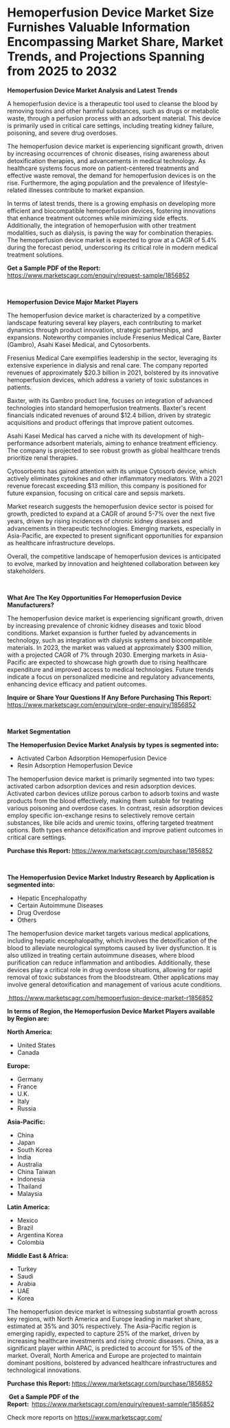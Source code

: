 <p><h1>Hemoperfusion Device Market Size Furnishes Valuable Information Encompassing Market Share, Market Trends, and Projections Spanning from 2025 to 2032</h1></p><p><strong>Hemoperfusion Device Market Analysis and Latest Trends</strong></p>
<p><p>A hemoperfusion device is a therapeutic tool used to cleanse the blood by removing toxins and other harmful substances, such as drugs or metabolic waste, through a perfusion process with an adsorbent material. This device is primarily used in critical care settings, including treating kidney failure, poisoning, and severe drug overdoses.</p><p>The hemoperfusion device market is experiencing significant growth, driven by increasing occurrences of chronic diseases, rising awareness about detoxification therapies, and advancements in medical technology. As healthcare systems focus more on patient-centered treatments and effective waste removal, the demand for hemoperfusion devices is on the rise. Furthermore, the aging population and the prevalence of lifestyle-related illnesses contribute to market expansion.</p><p>In terms of latest trends, there is a growing emphasis on developing more efficient and biocompatible hemoperfusion devices, fostering innovations that enhance treatment outcomes while minimizing side effects. Additionally, the integration of hemoperfusion with other treatment modalities, such as dialysis, is paving the way for combination therapies. The hemoperfusion device market is expected to grow at a CAGR of 5.4% during the forecast period, underscoring its critical role in modern medical treatment solutions.</p></p>
<p><strong>Get a Sample PDF of the Report:&nbsp;</strong> <a href="https://www.marketscagr.com/enquiry/request-sample/1856852?utm_campaign=3249&utm_medium=2&utm_source=Github&utm_content=ia&utm_term=27032025&utm_id=hemoperfusion-device">https://www.marketscagr.com/enquiry/request-sample/1856852</a></p>
<p>&nbsp;</p>
<p><strong>Hemoperfusion Device Major Market Players</strong></p>
<p><p>The hemoperfusion device market is characterized by a competitive landscape featuring several key players, each contributing to market dynamics through product innovation, strategic partnerships, and expansions. Noteworthy companies include Fresenius Medical Care, Baxter (Gambro), Asahi Kasei Medical, and Cytosorbents.</p><p>Fresenius Medical Care exemplifies leadership in the sector, leveraging its extensive experience in dialysis and renal care. The company reported revenues of approximately $20.3 billion in 2021, bolstered by its innovative hemoperfusion devices, which address a variety of toxic substances in patients.</p><p>Baxter, with its Gambro product line, focuses on integration of advanced technologies into standard hemoperfusion treatments. Baxter's recent financials indicated revenues of around $12.4 billion, driven by strategic acquisitions and product offerings that improve patient outcomes. </p><p>Asahi Kasei Medical has carved a niche with its development of high-performance adsorbent materials, aiming to enhance treatment efficiency. The company is projected to see robust growth as global healthcare trends prioritize renal therapies.</p><p>Cytosorbents has gained attention with its unique Cytosorb device, which actively eliminates cytokines and other inflammatory mediators. With a 2021 revenue forecast exceeding $13 million, this company is positioned for future expansion, focusing on critical care and sepsis markets.</p><p>Market research suggests the hemoperfusion device sector is poised for growth, predicted to expand at a CAGR of around 5-7% over the next five years, driven by rising incidences of chronic kidney diseases and advancements in therapeutic technologies. Emerging markets, especially in Asia-Pacific, are expected to present significant opportunities for expansion as healthcare infrastructure develops.</p><p>Overall, the competitive landscape of hemoperfusion devices is anticipated to evolve, marked by innovation and heightened collaboration between key stakeholders.</p></p>
<p>&nbsp;</p>
<p><strong>What Are The Key Opportunities For Hemoperfusion Device Manufacturers?</strong></p>
<p><p>The hemoperfusion device market is experiencing significant growth, driven by increasing prevalence of chronic kidney diseases and toxic blood conditions. Market expansion is further fueled by advancements in technology, such as integration with dialysis systems and biocompatible materials. In 2023, the market was valued at approximately $300 million, with a projected CAGR of 7% through 2030. Emerging markets in Asia-Pacific are expected to showcase high growth due to rising healthcare expenditure and improved access to medical technologies. Future trends indicate a focus on personalized medicine and regulatory advancements, enhancing device efficacy and patient outcomes.</p></p>
<p><strong>Inquire or Share Your Questions If Any Before Purchasing This Report:</strong> <a href="https://www.marketscagr.com/enquiry/pre-order-enquiry/1856852?utm_campaign=3249&utm_medium=2&utm_source=Github&utm_content=ia&utm_term=27032025&utm_id=hemoperfusion-device">https://www.marketscagr.com/enquiry/pre-order-enquiry/1856852</a></p>
<p>&nbsp;</p>
<p><strong>Market Segmentation</strong></p>
<p><strong>The Hemoperfusion Device Market Analysis by types is segmented into:</strong></p>
<p><ul><li>Activated Carbon Adsorption Hemoperfusion Device</li><li>Resin Adsorption Hemoperfusion Device</li></ul></p>
<p><p>The hemoperfusion device market is primarily segmented into two types: activated carbon adsorption devices and resin adsorption devices. Activated carbon devices utilize porous carbon to adsorb toxins and waste products from the blood effectively, making them suitable for treating various poisoning and overdose cases. In contrast, resin adsorption devices employ specific ion-exchange resins to selectively remove certain substances, like bile acids and uremic toxins, offering targeted treatment options. Both types enhance detoxification and improve patient outcomes in critical care settings.</p></p>
<p><strong>Purchase this Report:&nbsp;</strong><a href="https://www.marketscagr.com/purchase/1856852?utm_campaign=3249&utm_medium=2&utm_source=Github&utm_content=ia&utm_term=27032025&utm_id=hemoperfusion-device">https://www.marketscagr.com/purchase/1856852</a></p>
<p>&nbsp;</p>
<p><strong>The Hemoperfusion Device Market Industry Research by Application is segmented into:</strong></p>
<p><ul><li>Hepatic Encephalopathy</li><li>Certain Autoimmune Diseases</li><li>Drug Overdose</li><li>Others</li></ul></p>
<p><p>The hemoperfusion device market targets various medical applications, including hepatic encephalopathy, which involves the detoxification of the blood to alleviate neurological symptoms caused by liver dysfunction. It is also utilized in treating certain autoimmune diseases, where blood purification can reduce inflammation and antibodies. Additionally, these devices play a critical role in drug overdose situations, allowing for rapid removal of toxic substances from the bloodstream. Other applications may involve general detoxification and management of various acute conditions.</p></p>
<p><a href="https://www.marketscagr.com/hemoperfusion-device-market-r1856852?utm_campaign=3249&utm_medium=2&utm_source=Github&utm_content=ia&utm_term=27032025&utm_id=hemoperfusion-device">&nbsp;https://www.marketscagr.com/hemoperfusion-device-market-r1856852</a></p>
<p><strong>In terms of Region, the Hemoperfusion Device Market Players available by Region are:</strong></p>
<p>
    <p> <strong> North America: </strong>
        <ul>
            <li>United States</li>
            <li>Canada</li>
        </ul>
        </p> 
    <p> <strong> Europe: </strong>
        <ul>
            <li>Germany</li>
            <li>France</li>
            <li>U.K.</li>
            <li>Italy</li>
            <li>Russia</li>
        </ul>
        </p> 
    <p> <strong> Asia-Pacific: </strong>
        <ul>
            <li>China</li>
            <li>Japan</li>
            <li>South Korea</li>
            <li>India</li>
            <li>Australia</li>
            <li>China Taiwan</li>
            <li>Indonesia</li>
            <li>Thailand</li>
            <li>Malaysia</li>
        </ul>
        </p> 
    <p> <strong> Latin America: </strong>
        <ul>
            <li>Mexico</li>
            <li>Brazil</li>
            <li>Argentina Korea</li>
            <li>Colombia</li>
        </ul>
        </p> 
    <p> <strong> Middle East & Africa: </strong>
        <ul>
            <li>Turkey</li>
            <li>Saudi</li>
            <li>Arabia</li>
            <li>UAE</li>
            <li>Korea</li>
        </ul>
    </p>
    </p>
<p><p>The hemoperfusion device market is witnessing substantial growth across key regions, with North America and Europe leading in market share, estimated at 35% and 30% respectively. The Asia-Pacific region is emerging rapidly, expected to capture 25% of the market, driven by increasing healthcare investments and rising chronic diseases. China, as a significant player within APAC, is predicted to account for 15% of the market. Overall, North America and Europe are projected to maintain dominant positions, bolstered by advanced healthcare infrastructures and technological innovations.</p></p>
<p><strong>Purchase this Report: </strong><a href="https://www.marketscagr.com/purchase/1856852?utm_campaign=3249&utm_medium=2&utm_source=Github&utm_content=ia&utm_term=27032025&utm_id=hemoperfusion-device">https://www.marketscagr.com/purchase/1856852</a></p>
<p>&nbsp;<strong>Get a Sample PDF of the Report:&nbsp;&nbsp;</strong><a href="https://www.marketscagr.com/enquiry/request-sample/1856852?utm_campaign=3249&utm_medium=2&utm_source=Github&utm_content=ia&utm_term=27032025&utm_id=hemoperfusion-device">https://www.marketscagr.com/enquiry/request-sample/1856852</a></p>
<p><strong></strong></p>
<p>Check more reports on <a href="https://www.marketscagr.com/?utm_campaign=3249&utm_medium=2&utm_source=Github&utm_content=ia&utm_term=27032025&utm_id=hemoperfusion-device">https://www.marketscagr.com/</a></p>